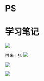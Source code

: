 # PS
# 学习笔记

![](images/2023-08-14-15-52-42.png)

再来一张
![](https://picx.zhimg.com/v2-d4153db5a2ee5de4b81cccd54b7eee36_r.jpg?source=1940ef5c)

![](https://www.jianguoyun.com/c/tblv2/KZjlajtk8NX8nd3RAUF-1me00dhFzm9_C_0z3ebHIFR0iS9DIjjURTsAsXlr_WEIUwo1V_CN/ZpLl6hdzVn0EsDHjPbg9Zw/l)

![](https://gitee.com/zp80272/note-AI/raw/main/images/2023-08-14-15-57-44.png)